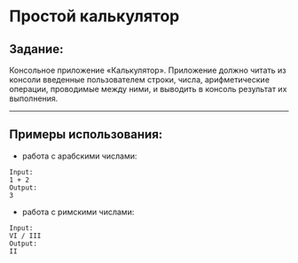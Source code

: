 # Простой калькулятор

## Задание:
Консольное приложение «Калькулятор». Приложение должно читать из консоли введенные пользователем строки, числа, арифметические операции, проводимые между ними, и выводить в консоль результат их выполнения.

---

## Примеры использования:

- работа с арабскими числами:
```
Input:
1 + 2
Output:
3
```

- работа с римскими числами:
```
Input:
VI / III
Output:
II
```